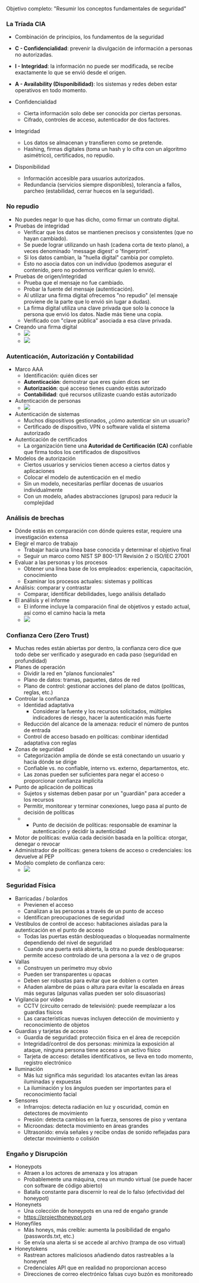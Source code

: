 Objetivo completo: "Resumir los conceptos fundamentales de seguridad"

### La Tríada CIA
- Combinación de principios, los fundamentos de la seguridad
- **C - Confidencialidad**: prevenir la divulgación de información a personas no autorizadas.
- **I - Integridad**: la información no puede ser modificada, se recibe exactamente lo que se envió desde el origen.
- **A - Availability (Disponibilidad)**: los sistemas y redes deben estar operativos en todo momento.

- Confidencialidad
  - Cierta información solo debe ser conocida por ciertas personas.
  - Cifrado, controles de acceso, autenticador de dos factores.
- Integridad
  - Los datos se almacenan y transfieren como se pretende.
  - Hashing, firmas digitales (toma un hash y lo cifra con un algoritmo asimétrico), certificados, no repudio.
- Disponibilidad
  - Información accesible para usuarios autorizados.
  - Redundancia (servicios siempre disponibles), tolerancia a fallos, parcheo (estabilidad, cerrar huecos en la seguridad).

### No repudio
- No puedes negar lo que has dicho, como firmar un contrato digital.
- Pruebas de integridad
  - Verificar que los datos se mantienen precisos y consistentes (que no hayan cambiado).
  - Se puede lograr utilizando un hash (cadena corta de texto plano), a veces denominado 'message digest' o 'fingerprint'.
  - Si los datos cambian, la "huella digital" cambia por completo.
  - Esto no asocia datos con un individuo (podemos asegurar el contenido, pero no podemos verificar quien lo envió).
- Pruebas de origen/integridad
  - Prueba que el mensaje no fue cambiado.
  - Probar la fuente del mensaje (autenticación).
  - Al utilizar una firma digital ofrecemos "no repudio" (el mensaje proviene de la parte que lo envió sin lugar a dudas).
  - La firma digital utiliza una clave privada que solo la conoce la persona que envió los datos. Nadie más tiene una copia.
  - Verificado con "clave pública" asociada a esa clave privada.
- Creando una firma digital
  - <img src="https://i.imgur.com/58I1nMo.png" />
  - <img src="https://i.imgur.com/VanpQ37.png" />

### Autenticación, Autorización y Contabilidad
- Marco AAA
  - Identificación: quién dices ser
  - **Autenticación**: demostrar que eres quien dices ser
  - **Autorización**: qué acceso tienes cuando estás autorizado
  - **Contabilidad**: qué recursos utilizaste cuando estás autorizado
- Autenticación de personas
  - <img src="https://i.imgur.com/tZfvcmV.png" />
- Autenticación de sistemas
  - Muchos dispositivos gestionados, ¿cómo autenticar sin un usuario?
  - Certificado de dispositivo, VPN o software valida el sistema autorizado
- Autenticación de certificados
  - La organización tiene una **Autoridad de Certificación (CA)** confiable que firma todos los certificados de dispositivos
- Modelos de autorización
  - Ciertos usuarios y servicios tienen acceso a ciertos datos y aplicaciones
  - Colocar el modelo de autenticación en el medio
  - Sin un modelo, necesitarías perfilar docenas de usuarios individualmente
  - Con un modelo, añades abstracciones (grupos) para reducir la complejidad

### Análisis de brechas
- Dónde estás en comparación con dónde quieres estar, requiere una investigación extensa
- Elegir el marco de trabajo
  - Trabajar hacia una línea base conocida y determinar el objetivo final
  - Seguir un marco como NIST SP 800-171 Revisión 2 o ISO/IEC 27001
- Evaluar a las personas y los procesos
  - Obtener una línea base de los empleados: experiencia, capacitación, conocimiento
  - Examinar los procesos actuales: sistemas y políticas
- Análisis: comparar y contrastar
  - Comparar, identificar debilidades, luego análisis detallado
- El análisis y el informe
  - El informe incluye la comparación final de objetivos y estado actual, así como el camino hacia la meta
  - <img src="https://i.imgur.com/AbAiEqQ.png" />

### Confianza Cero (Zero Trust)
- Muchas redes están abiertas por dentro, la confianza cero dice que todo debe ser verificado y asegurado en cada paso (seguridad en profundidad)
- Planes de operación
  - Dividir la red en "planos funcionales"
  - Plano de datos: tramas, paquetes, datos de red
  - Plano de control: gestionar acciones del plano de datos (políticas, reglas, etc.)
- Controlar la confianza
  - Identidad adaptativa
    - Considerar la fuente y los recursos solicitados, múltiples indicadores de riesgo, hacer la autenticación más fuerte
  - Reducción del alcance de la amenaza: reducir el número de puntos de entrada
  - Control de acceso basado en políticas: combinar identidad adaptativa con reglas
- Zonas de seguridad
  - Categorización amplia de dónde se está conectando un usuario y hacia dónde se dirige
  - Confiable vs. no confiable, interno vs. externo, departamentos, etc.
  - Las zonas pueden ser suficientes para negar el acceso o proporcionar confianza implícita
- Punto de aplicación de políticas
  - Sujetos y sistemas deben pasar por un "guardián" para acceder a los recursos
  - Permitir, monitorear y terminar conexiones, luego pasa al punto de decisión de políticas
  - - Punto de decisión de políticas: responsable de examinar la autenticación y decidir la autenticidad
- Motor de políticas: evalúa cada decisión basada en la política: otorgar, denegar o revocar
- Administrador de políticas: genera tokens de acceso o credenciales: los devuelve al PEP
- Modelo completo de confianza cero:
  - <img src="https://i.imgur.com/mloyxyE.png" />

### Seguridad Física

- Barricadas / bolardos
  - Previenen el acceso
  - Canalizan a las personas a través de un punto de acceso
  - Identifican preocupaciones de seguridad
- Vestíbulos de control de acceso: habitaciones aisladas para la autenticación en el punto de acceso
  - Todas las puertas están desbloqueadas o bloqueadas normalmente dependiendo del nivel de seguridad
  - Cuando una puerta está abierta, la otra no puede desbloquearse: permite acceso controlado de una persona a la vez o de grupos
- Vallas
  - Construyen un perímetro muy obvio
  - Pueden ser transparentes u opacas
  - Deben ser robustas para evitar que se doblen o corten
  - Añaden alambre de púas o altura para evitar la escalada en áreas más seguras (algunas vallas pueden ser solo disuasorias)
- Vigilancia por video
  - CCTV (circuito cerrado de televisión): puede reemplazar a los guardias físicos
  - Las características nuevas incluyen detección de movimiento y reconocimiento de objetos
- Guardias y tarjetas de acceso
  - Guardia de seguridad: protección física en el área de recepción
  - Integridad/control de dos personas: minimiza la exposición al ataque, ninguna persona tiene acceso a un activo físico
  - Tarjeta de acceso: detalles identificativos, se lleva en todo momento, registro electrónico
- Iluminación
  - Más luz significa más seguridad: los atacantes evitan las áreas iluminadas y expuestas
  - La iluminación y los ángulos pueden ser importantes para el reconocimiento facial
- Sensores
  - Infrarrojos: detecta radiación en luz y oscuridad, común en detectores de movimiento
  - Presión: detecta cambios en la fuerza, sensores de piso y ventana
  - Microondas: detecta movimiento en áreas grandes
  - Ultrasonido: envía señales y recibe ondas de sonido reflejadas para detectar movimiento o colisión

### Engaño y Disrupción

- Honeypots
  - Atraen a los actores de amenaza y los atrapan
  - Probablemente una máquina, crea un mundo virtual (se puede hacer con software de código abierto)
  - Batalla constante para discernir lo real de lo falso (efectividad del honeypot)
- Honeynets
  - Una colección de honeypots en una red de engaño grande
  - https://projecthoneypot.org
- Honeyfiles
  - Más honeys, más creíble: aumenta la posibilidad de engaño (passwords.txt, etc.)
  - Se envía una alerta si se accede al archivo (trampa de oso virtual)
- Honeytokens
  - Rastrean actores maliciosos añadiendo datos rastreables a la honeynet
  - Credenciales API que en realidad no proporcionan acceso
  - Direcciones de correo electrónico falsas cuyo buzón es monitoreado
